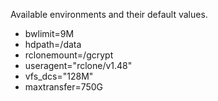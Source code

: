 Available environments and their default values. 
- bwlimit=9M
- hdpath=/data
- rclonemount=/gcrypt
- useragent="rclone/v1.48"
- vfs_dcs="128M"
- maxtransfer=750G